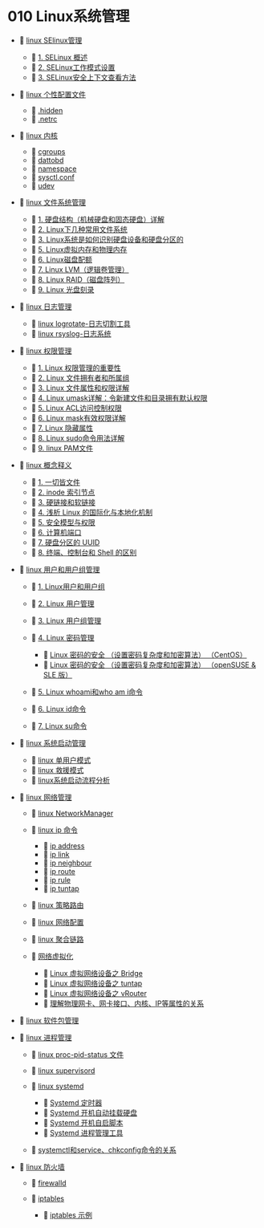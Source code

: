 # 010 Linux系统管理

* 📑 [linux SElinux管理](siyuan://blocks/20231113140707-xu4su86)

  * 📄 [1. SELinux 概述](siyuan://blocks/20240302134531-9cykhhh)
  * 📄 [2. SELinux工作模式设置](siyuan://blocks/20240302135336-lj5dlkv)
  * 📄 [3. SELinux安全上下文查看方法](siyuan://blocks/20240302135548-2rr5c2m)
* 📑 [linux 个性配置文件](siyuan://blocks/20240205174137-r9uzzee)

  * 📄 [.hidden](siyuan://blocks/20240403220911-b816dvh)
  * 📄 [.netrc](siyuan://blocks/20240211112927-ac7t3tg)
* 📑 [linux 内核](siyuan://blocks/20240414212610-nij0ni7)

  * 📄 [cgroups](siyuan://blocks/20240414212933-txv8edc)
  * 📄 [dattobd](siyuan://blocks/20231110105237-toah5db)
  * 📄 [namespace](siyuan://blocks/20240414213106-fspib9h)
  * 📄 [sysctl.conf](siyuan://blocks/20231110105237-0j1zwg6)
  * 📄 [udev](siyuan://blocks/20240205174149-6m3swxy)
* 📑 [linux 文件系统管理](siyuan://blocks/20231110105237-mekft9v)

  * 📄 [1. 硬盘结构（机械硬盘和固态硬盘）详解](siyuan://blocks/20231110105237-h46cl9m)
  * 📄 [2. Linux下几种常用文件系统](siyuan://blocks/20231110105237-keh9ag0)
  * 📄 [3. Linux系统是如何识别硬盘设备和硬盘分区的](siyuan://blocks/20231110105237-9r96x4b)
  * 📄 [5. Linux虚拟内存和物理内存](siyuan://blocks/20231110105237-db80cv9)
  * 📄 [6. Linux磁盘配额](siyuan://blocks/20231110105237-tdeo05n)
  * 📄 [7. Linux LVM（逻辑卷管理）](siyuan://blocks/20231110105237-qai17ft)
  * 📄 [8. Linux RAID（磁盘阵列）](siyuan://blocks/20231110105237-0onhyrr)
  * 📄 [9. Linux 光盘刻录](siyuan://blocks/20231115103835-hjm12jh)
* 📑 [linux 日志管理](siyuan://blocks/20231110105237-l95y0r6)

  * 📄 [linux logrotate-日志切割工具](siyuan://blocks/20231110105237-z4jw6h5)
  * 📄 [linux rsyslog-日志系统](siyuan://blocks/20231110105237-jcomrbm)
* 📑 [linux 权限管理](siyuan://blocks/20231110105237-z29l1ho)

  * 📄 [1. Linux 权限管理的重要性](siyuan://blocks/20231110105237-b6ql61l)
  * 📄 [2. Linux 文件拥有者和所属组](siyuan://blocks/20231110105237-4ptjmen)
  * 📄 [3. Linux 文件属性和权限详解](siyuan://blocks/20231110105237-6vj74h0)
  * 📄 [4. Linux umask详解：令新建文件和目录拥有默认权限](siyuan://blocks/20231110105237-dvi304y)
  * 📄 [5. Linux ACL访问控制权限](siyuan://blocks/20231110105237-3oquv3c)
  * 📄 [6. Linux mask有效权限详解](siyuan://blocks/20231110105237-cz79885)
  * 📄 [7. Linux 隐藏属性](siyuan://blocks/20231110105237-27tsh3j)
  * 📄 [8. Linux sudo命令用法详解](siyuan://blocks/20231110105237-p8m7zix)
  * 📄 [9. linux PAM文件](siyuan://blocks/20231110105237-vmjw86n)
* 📑 [linux 概念释义](siyuan://blocks/20240403215529-w933ywi)

  * 📄 [1. 一切皆文件](siyuan://blocks/20240403215644-0halvvy)
  * 📄 [2. inode 索引节点](siyuan://blocks/20240403215659-njenehp)
  * 📄 [3. 硬链接和软链接](siyuan://blocks/20240403215740-kddenc3)
  * 📄 [4. 浅析 Linux 的国际化与本地化机制](siyuan://blocks/20240403215818-83qhhse)
  * 📄 [5. 安全模型与权限](siyuan://blocks/20240403215936-ta4ssfo)
  * 📄 [6. 计算机端口](siyuan://blocks/20240403220010-xdkagh6)
  * 📄 [7. 硬盘分区的 UUID](siyuan://blocks/20240403220159-2mts8ei)
  * 📄 [8. 终端、控制台和 Shell 的区别](siyuan://blocks/20240403220248-jow5p5l)
* 📑 [linux 用户和用户组管理](siyuan://blocks/20231110105237-2jz9weo)

  * 📄 [1. Linux用户和用户组](siyuan://blocks/20231110105237-4sij0j8)
  * 📄 [2. Linux 用户管理](siyuan://blocks/20231110105237-tux6yk0)
  * 📄 [3. Linux 用户组管理](siyuan://blocks/20231110105237-bhqpjzb)
  * 📑 [4. Linux 密码管理](siyuan://blocks/20231110105237-rci0qia)

    * 📄 [Linux 密码的安全 （设置密码复杂度和加密算法） （CentOS）](siyuan://blocks/20231124222426-bug01uu)
    * 📄 [Linux 密码的安全 （设置密码复杂度和加密算法） （openSUSE &amp; SLE 版）](siyuan://blocks/20231124222313-c4vclkc)
  * 📄 [5. Linux whoami和who am i命令](siyuan://blocks/20231110105237-kj1ofji)
  * 📄 [6. Linux id命令](siyuan://blocks/20231110105237-pv46n6y)
  * 📄 [7. Linux su命令](siyuan://blocks/20231110105237-pveuo4k)
* 📑 [linux 系统启动管理](siyuan://blocks/20231110105237-o72akll)

  * 📄 [linux 单用户模式](siyuan://blocks/20240308135222-dmx54af)
  * 📄 [linux 救援模式](siyuan://blocks/20240308135705-p9clypp)
  * 📄 [linux系统启动流程分析](siyuan://blocks/20240312200721-8dlhfph)
* 📑 [linux 网络管理](siyuan://blocks/20231110105237-q0mg0iy)

  * 📄 [linux NetworkManager](siyuan://blocks/20231110105237-qn3idd2)
  * 📑 [linux ip 命令](siyuan://blocks/20231110105237-dx5qn08)

    * 📄 [ip address](siyuan://blocks/20240404124326-senc0gv)
    * 📄 [ip link](siyuan://blocks/20240404124222-5y0etrc)
    * 📄 [ip neighbour](siyuan://blocks/20240404124355-musm3jd)
    * 📄 [ip route](siyuan://blocks/20240404124331-9p2j7il)
    * 📄 [ip rule](siyuan://blocks/20240404124335-xm1553g)
    * 📄 [ip tuntap](siyuan://blocks/20240404124340-tjq80vb)
  * 📄 [linux 策略路由](siyuan://blocks/20231110105237-vk5bdpj)
  * 📄 [linux 网络配置](siyuan://blocks/20231110105237-b3v59f7)
  * 📄 [linux 聚合链路](siyuan://blocks/20231110105237-qnhnqtl)
  * 📑 [网络虚拟化](siyuan://blocks/20240404111729-s75d3ip)

    * 📄 [Linux 虚拟网络设备之 Bridge](siyuan://blocks/20231110105237-op3dz8u)
    * 📄 [Linux 虚拟网络设备之 tuntap](siyuan://blocks/20240404111351-87slx8i)
    * 📄 [Linux 虚拟网络设备之 vRouter](siyuan://blocks/20231110105237-k39nhil)
    * 📄 [理解物理网卡、网卡接口、内核、IP等属性的关系](siyuan://blocks/20240404111533-1wcj9mu)
* 📄 [linux 软件包管理](siyuan://blocks/20231110105237-u1beis8)
* 📑 [linux 进程管理](siyuan://blocks/20231110105237-jjrt2xm)

  * 📄 [linux proc-pid-status 文件](siyuan://blocks/20231110105237-xkps35d)
  * 📄 [linux supervisord](siyuan://blocks/20231110105237-f29gce8)
  * 📑 [linux systemd](siyuan://blocks/20231110105237-qw55643)

    * 📄 [Systemd 定时器](siyuan://blocks/20240403215034-mgi9u5o)
    * 📄 [Systemd 开机自动挂载硬盘](siyuan://blocks/20240403215120-kex3dr0)
    * 📄 [Systemd 开机自启脚本](siyuan://blocks/20240403215142-0ckpbbb)
    * 📄 [Systemd 进程管理工具](siyuan://blocks/20240403214843-ssr0urc)
  * 📄 [systemctl和service、chkconfig命令的关系](siyuan://blocks/20231110105237-rzhqmgg)
* 📑 [linux 防火墙](siyuan://blocks/20231110105237-frq5f12)

  * 📄 [firewalld](siyuan://blocks/20231110105237-htsujad)
  * 📑 [iptables](siyuan://blocks/20231110105237-f3d4oum)

    * 📄 [iptables 示例](siyuan://blocks/20240314194239-attjy4f)

‍
